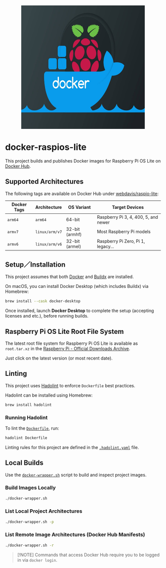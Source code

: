 <p align="center">
    <img src="./images/repo-icon.jpg" alt="Repo Icon" width="400" height="400">
</p>

# docker-raspios-lite

This project builds and publishes Docker images for Raspberry Pi OS Lite on [Docker Hub](https://hub.docker.com/).

## Supported Architectures

The following tags are available on Docker Hub under
[webdavis/raspio-lite](https://hub.docker.com/repository/docker/webdavis/docker-raspios-lite/general):

| Docker Tags | Architecture   | OS Variant     | Target Devices                       |
| ----------- | -------------- | -------------- | ------------------------------------ |
| `arm64`     | `arm64`        | 64-bit         | Raspberry Pi 3, 4, 400, 5, and newer |
| `armv7`     | `linux/arm/v7` | 32-bit (armhf) | Most Raspberry Pi models             |
| `armv6`     | `linux/arm/v6` | 32-bit (armel) | Raspberry Pi Zero, Pi 1, legacy...   |

## Setup／Installation

This project assumes that both
[Docker](https://docs.docker.com/desktop/setup/install/mac-install/) and
[Buildx](https://github.com/docker/buildx) are installed.

On macOS, you can install Docker Desktop (which includes Buildx) via Homebrew:

```bash
brew install --cask docker-desktop
```

Once installed, launch **Docker Desktop** to complete the setup (accepting licenses and etc.),
before running builds.

## Raspberry Pi OS Lite Root File System

The latest root file system for Raspberry Pi OS Lite is available as `root.tar.xz` in the
[Raspberry Pi - Official Downloads Archive](https://downloads.raspberrypi.com/raspios_lite_arm64/archive/).

Just click on the latest version (or most recent date).

## Linting

This project uses [Hadolint](https://github.com/hadolint/hadolint) to enforce `Dockerfile` best
practices.

Hadolint can be installed using Homebrew:

```bash
brew install hadolint
```

### Running Hadolint

To lint the [`Dockerfile`](./Dockerfile), run:

```bash
hadolint Dockerfile
```

Linting rules for this project are defined in the [`.hadolint.yaml`](./.hadolint.yaml)
file.

## Local Builds

Use the [`docker-wrapper.sh`](./docker-wrapper.sh) script to build and inspect project images.

### Build Images Locally

```bash
./docker-wrapper.sh
```

### List Local Project Architectures

```bash
./docker-wrapper.sh -p
```

### List Remote Image Architectures (Docker Hub Manifests)

```bash
./docker-wrapper.sh -r
```

> \[!NOTE\]
> Commands that access Docker Hub require you to be logged in via `docker login`.
